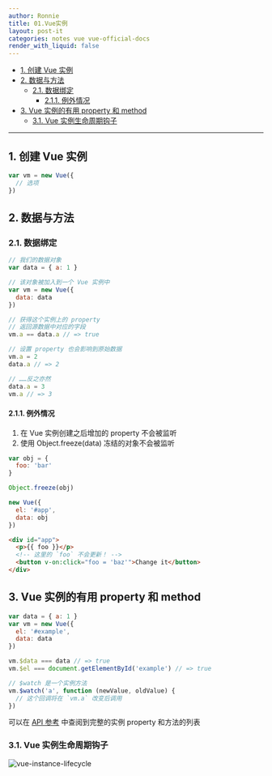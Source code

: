 ```yaml
---
author: Ronnie
title: 01.Vue实例
layout: post-it
categories: notes vue vue-official-docs
render_with_liquid: false
---
```


<!-- TOC -->

- [1. 创建 Vue 实例](#1-创建-vue-实例)
- [2. 数据与方法](#2-数据与方法)
    - [2.1. 数据绑定](#21-数据绑定)
        - [2.1.1. 例外情况](#211-例外情况)
- [3. Vue 实例的有用 property 和 method](#3-vue-实例的有用-property-和-method)
    - [3.1. Vue 实例生命周期钩子](#31-vue-实例生命周期钩子)

<!-- /TOC -->

---

## 1. 创建 Vue 实例

```javascript
var vm = new Vue({
  // 选项
})
```

## 2. 数据与方法

### 2.1. 数据绑定

```js
// 我们的数据对象
var data = { a: 1 }

// 该对象被加入到一个 Vue 实例中
var vm = new Vue({
  data: data
})

// 获得这个实例上的 property
// 返回源数据中对应的字段
vm.a == data.a // => true

// 设置 property 也会影响到原始数据
vm.a = 2
data.a // => 2

// ……反之亦然
data.a = 3
vm.a // => 3
```

#### 2.1.1. 例外情况

1. 在 Vue 实例创建之后增加的 property 不会被监听
2. 使用 Object.freeze(data) 冻结的对象不会被监听

```js
var obj = {
  foo: 'bar'
}

Object.freeze(obj)

new Vue({
  el: '#app',
  data: obj
})
```

```html
<div id="app">
  <p>{{ foo }}</p>
  <!-- 这里的 `foo` 不会更新！ -->
  <button v-on:click="foo = 'baz'">Change it</button>
</div>
```

## 3. Vue 实例的有用 property 和 method

```js
var data = { a: 1 }
var vm = new Vue({
  el: '#example',
  data: data
})

vm.$data === data // => true
vm.$el === document.getElementById('example') // => true

// $watch 是一个实例方法
vm.$watch('a', function (newValue, oldValue) {
  // 这个回调将在 `vm.a` 改变后调用
})
```

可以在 [API 参考](https://cn.vuejs.org/v2/api/#%E5%AE%9E%E4%BE%8B-property) 中查阅到完整的实例 property 和方法的列表

### 3.1. Vue 实例生命周期钩子

![vue-instance-lifecycle](https://cn.vuejs.org/images/lifecycle.png)